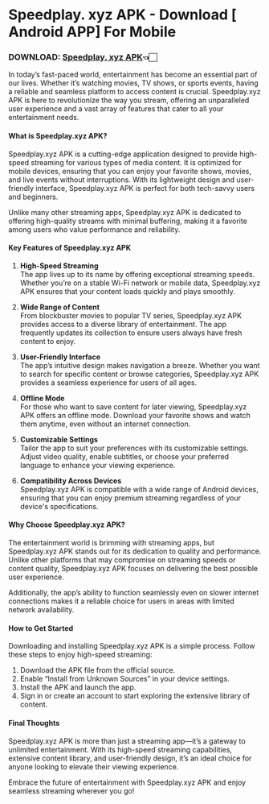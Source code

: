 # Speedplay. xyz APK - Download [ Android APP] For Mobile

### DOWNLOAD: [Speedplay. xyz APK](https://spoo.me/Eihb6A)👈🏻

In today’s fast-paced world, entertainment has become an essential part of our lives. Whether it’s watching movies, TV shows, or sports events, having a reliable and seamless platform to access content is crucial. Speedplay.xyz APK is here to revolutionize the way you stream, offering an unparalleled user experience and a vast array of features that cater to all your entertainment needs.

#### What is Speedplay.xyz APK?  

Speedplay.xyz APK is a cutting-edge application designed to provide high-speed streaming for various types of media content. It is optimized for mobile devices, ensuring that you can enjoy your favorite shows, movies, and live events without interruptions. With its lightweight design and user-friendly interface, Speedplay.xyz APK is perfect for both tech-savvy users and beginners.  

Unlike many other streaming apps, Speedplay.xyz APK is dedicated to offering high-quality streams with minimal buffering, making it a favorite among users who value performance and reliability.  

#### Key Features of Speedplay.xyz APK  

1. **High-Speed Streaming**  
   The app lives up to its name by offering exceptional streaming speeds. Whether you’re on a stable Wi-Fi network or mobile data, Speedplay.xyz APK ensures that your content loads quickly and plays smoothly.  

2. **Wide Range of Content**  
   From blockbuster movies to popular TV series, Speedplay.xyz APK provides access to a diverse library of entertainment. The app frequently updates its collection to ensure users always have fresh content to enjoy.  

3. **User-Friendly Interface**  
   The app’s intuitive design makes navigation a breeze. Whether you want to search for specific content or browse categories, Speedplay.xyz APK provides a seamless experience for users of all ages.  

4. **Offline Mode**  
   For those who want to save content for later viewing, Speedplay.xyz APK offers an offline mode. Download your favorite shows and watch them anytime, even without an internet connection.  

5. **Customizable Settings**  
   Tailor the app to suit your preferences with its customizable settings. Adjust video quality, enable subtitles, or choose your preferred language to enhance your viewing experience.  

6. **Compatibility Across Devices**  
   Speedplay.xyz APK is compatible with a wide range of Android devices, ensuring that you can enjoy premium streaming regardless of your device's specifications.  

#### Why Choose Speedplay.xyz APK?  

The entertainment world is brimming with streaming apps, but Speedplay.xyz APK stands out for its dedication to quality and performance. Unlike other platforms that may compromise on streaming speeds or content quality, Speedplay.xyz APK focuses on delivering the best possible user experience.  

Additionally, the app’s ability to function seamlessly even on slower internet connections makes it a reliable choice for users in areas with limited network availability.  

#### How to Get Started  

Downloading and installing Speedplay.xyz APK is a simple process. Follow these steps to enjoy high-speed streaming:  

1. Download the APK file from the official source.  
2. Enable “Install from Unknown Sources” in your device settings.  
3. Install the APK and launch the app.  
4. Sign in or create an account to start exploring the extensive library of content.  

#### Final Thoughts  

Speedplay.xyz APK is more than just a streaming app—it’s a gateway to unlimited entertainment. With its high-speed streaming capabilities, extensive content library, and user-friendly design, it’s an ideal choice for anyone looking to elevate their viewing experience.  

Embrace the future of entertainment with Speedplay.xyz APK and enjoy seamless streaming wherever you go!
